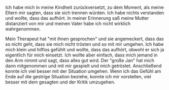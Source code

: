 Ich habe mich in meine Kindheit zurückversetzt, zu dem Moment, als meine Eltern mir sagten, dass sie sich trennen würden. Ich habe nichts verstanden und wollte, dass das aufhört.
In meiner Erinnerung saß meine Mutter distanziert von mir und meinen Vater habe ich nicht wirklich wahrgenommen.

Mein Therapeut hat "mit ihnen gesprochen" und sie angemeckert, dass das so nicht geht, dass sie mich nicht trösten und so mit mir umgehen.
Ich habe mich klein und hilflos gefühlt und wollte, dass das aufhört, obwohl er sich ja eigentlich für mich einsetzt.
Ich wollte aber einfach, dass mich jemand in den Arm nimmt und sagt, dass alles gut wird. Der "große Jan" hat mich dann mitgenommen und mit mir gespielt und mich getröstet. Anschließend konnte ich viel besser mit der Situation umgehen.
Wenn ich das Gefühl am Ende auf die gestrige Situation beziehe, konnte ich mir vorstellen, viel besser mit dem gesagten und der Kritik umzugehen.